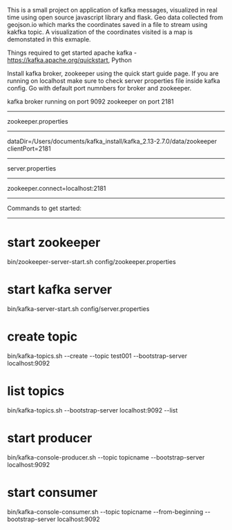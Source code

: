 This is a small project on application of kafka messages, visualized in real time using open source javascript library and flask. Geo data collected from geojson.io which marks the coordinates saved in a file to stream using kakfka topic. A visualization of the coordinates visited is a map is demonstated in this exmaple.

Things required to get started apache kafka -  https://kafka.apache.org/quickstart, Python

Install kafka broker, zookeeper using the quick start guide page.
If you are running on localhost make sure to check server properties file inside kafka config. Go with default port numnbers for broker and zookeeper.

kafka broker running on port 9092
zookeeper on port 2181

****************************
zookeeper.properties
****************************
dataDir=/Users/documents/kafka_install/kafka_2.13-2.7.0/data/zookeeper
clientPort=2181

****************************
server.properties
****************************
zookeeper.connect=localhost:2181

****************************
Commands to get started:
****************************

# start zookeeper
bin/zookeeper-server-start.sh config/zookeeper.properties

# start kafka server
bin/kafka-server-start.sh config/server.properties

# create topic
bin/kafka-topics.sh --create --topic test001 --bootstrap-server localhost:9092

# list topics
bin/kafka-topics.sh --bootstrap-server localhost:9092 --list

# start producer 
bin/kafka-console-producer.sh --topic topicname --bootstrap-server localhost:9092

# start consumer
bin/kafka-console-consumer.sh --topic topicname --from-beginning --bootstrap-server localhost:9092


